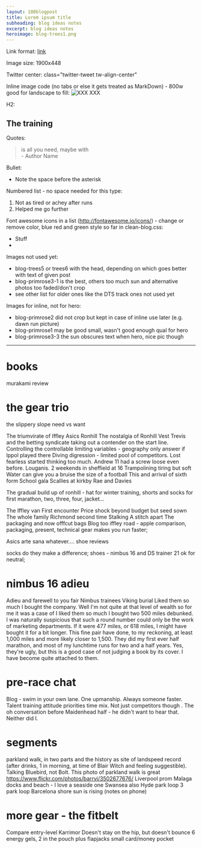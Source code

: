 ```yaml
---
layout: 180blogpost
title: Lorem ipsum title
subheading: blog ideas notes
excerpt: blog ideas notes
heroimage: blog-trees1.png
---
```



Link format:
<a href="{{ site.baseurl }}{% post_url 2017-1-18-why-I-started-running %}">link</a>

Image size:
1900x448

Twitter center:
class="twitter-tweet tw-align-center"

Inline image code (no tabs or else it gets treated as MarkDown) - 800w good for landscape to fill:
<img class="img-responsive" src="/img/XXXX.jpg" alt="XXX">
<span class="caption text-muted">XXX</span>


H2:
<h2 class="section-heading">The training</h2>

Quotes:
<blockquote> is all you need, maybe with <br>- Author Name</blockquote>


Bullet:
 * Note the space before the asterisk

Numbered list - no space needed for this type:
1.  Not as tired or achey after runs
2.  Helped me go further

Font awesome icons in a list (http://fontawesome.io/icons/) - change or remove color, blue red and green style so far in clean-blog.css:
<ul class="fa-ul">
<li><i class="fa-li fa fa-check fa-green"></i>Stuff</li>
<li><i class="fa-li fa fa-close fa-red"></i>
</ul>



Images not used yet:
- blog-trees5 or trees6 with the head, depending on which goes better with text of given post
- blog-primrose3-1 is the best, others too much sun and alternative photos too faded/don't crop
- see other list for older ones like the DTS track ones not used yet

Images for inline, not for hero:
- blog-primrose2 did not crop but kept in case of inline use later (e.g. dawn run picture)
- blog-primrose1 may be good small, wasn't good enough qual for hero
- blog-primrose3-3 the sun obscures text when hero, nice pic though

-----


# books

murakami review



# the gear trio

the slippery slope
need vs want

The triumvirate of Iffley Asics Ronhill
The nostalgia of Ronhill
Vest
Trevis and the betting syndicate taking out a contender on the start line. Controlling the controllable limiting variables  - geography only answer if lppol played there 
Diving digression - limited pool of competitors. Lost fearless started thinking too much. Andrew 11 had a screw loose even before. Louganis. 2 weekends in sheffield at 16
Trampolining tiring but soft
Water can give you a bruise the size of a football
This and arrival of sixth form
School gala
Scallies at kirkby
Rae and Davies

The gradual build up of ronhill - hat for winter training, shorts and socks for first marathon, two, three, four, jacket...

The Iffley van
First encounter
Price shock beyond budget but seed sown
The whole family Richmond second time
Stalking
A stitch apart
The packaging and now offfcut bags
Blog too
iffley road - apple comparison, packaging, present, technical gear makes you run faster;


Asics
arte sana whatever....
shoe reviews


socks do they make a difference; shoes - nimbus 16 and DS trainer 21 ok for neutral;



# nimbus 16 adieu

Adieu and farewell to you fair Nimbus trainees
Viking burial
Liked them so much I bought the company. Well I'm not quite at that level of wealth so for me it was a case of I liked them so much I bought two
500 miles debunked. I was naturally suspicious that such a round number could only be the work of marketing departments. If it were 477 miles, or 618 miles, I might have bought it for a bit longer.
This fine pair have done, to my reckoning, at least 1,000 miles and more likely closer to 1,500. They did my first ever half marathon, and most of my lunchtime runs for two and a half years. 
Yes, they're ugly, but this is a good case of not judging a book by its cover. I have become quite attached to them.




# pre-race chat
Blog - swim in your own lane. One upmanship. Always someone faster. Talent training attitude priorities time mix. Not just competitors though . The oh conversation before Maidenhead half - he didn't want to hear that. Neither did I.



# segments
parkland walk, in two parts and the history as site of landspeed record (after drinks, 1 in morning, at time of Blair Witch and feeling suggestible). Talking Bluebird, not Bolt. This photo of parkland walk is great https://www.flickr.com/photos/barryj/3502677676/
Liverpool prom
Malaga docks and beach - I love a seaside one
Swansea also
Hyde park loop 3 park loop
Barcelona shore sun is rising (notes on phone)



# more gear - the fitbelt

Compare entry-level Karrimor
Doesn't stay on the hip, but doesn't bounce
6 energy gels, 2 in the pouch plus flapjacks
small card/money pocket



